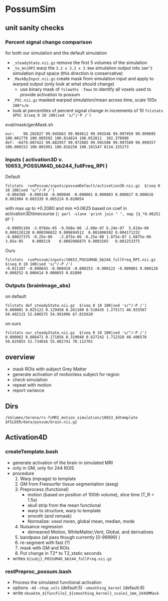 PossumSim
=========
## unit sanity checks

### Percent signal change comparison

for both our simulation and the default simulation

* `_steadyState.nii.gz` remove the first 5 volumes of the simulation
* `_to_mniRPI` warp the `3.2 x 3.2 x 3.9mm` simulation output into `1mm^3` simulation input space (this direction is conservative)
* `_MaskByInput.nii.gz` create mask from simulation input and apply to warped output (only look at what should change)
    * use binary mask of `fslmaths -Tmax` to identify all voxels used to provide activation to possum
* `_PSC.nii.gz` masked warped simulation/mean across time, scale 100x `100*s/m`
* look at percentiles of percent signal change in increments of 10 `fslstats $PSC $(seq 0 10 100|sed 's/^/-P /')`

eval/mask/genMask.sh

    our:    98.202827 99.945663 99.984612 99.993546 99.997459 99.999695 100.001778 100.005592 100.014824 100.052811  102.378998 
    def: -6479.607422 99.882957 99.972885 99.991508 99.997589 99.999557 100.000153 100.001991 100.016258 100.101547 8134.155273 

### Inputs  ( activation3D v. 10653_POSSUM4D_bb244_fullFreq_RPI )

Default

    fslstats  runPossum/inputs/possumDefault/activation3D.nii.gz  $(seq 0 10 100|sed 's/^/-P /')
    -0.004380 -0.000148 -0.000046 -0.000001 0.000003 0.000027 0.000616 0.001904 0.003339 0.005224 0.020054 

 with max up to *0.2080 and min *0.0625 based on coef in activation3Dtimecourse (`| perl -slane 'print join " ", map {$_*0.0625} @F'`)

    -0.00091104 -3.0784e-05 -9.568e-06 -2.08e-07 6.24e-07  5.616e-06  0.000128128 0.000396032 0.000694512  0.001086592 0.004171232
    -0.00027375 -9.25e-06   -2.875e-06 -6.25e-08 1.875e-07 1.6875e-06 3.85e-05    0.000119    0.0002086875 0.0003265   0.001253375

Ours

    fslstats  runPossum/inputs/10653_POSSUM4D_bb244_fullFreq_RPI.nii.gz   $(seq 0 10 100|sed 's/^/-P /')
    -0.011187 -0.000643 -0.000410 -0.000253 -0.000122 -0.000001 0.000120 0.000252 0.000414 0.000655 0.01890

### Outputs (brainImage_abs)

on default 

    fslstats def_steadyState.nii.gz  $(seq 0 10 100|sed 's/^/-P /')
    0.000001 0.025122 0.129458 0.261100 0.510435 1.275171 46.933567 50.492115 52.606575 54.991096 67.815620 

on ours

    fslstats our_steadyState.nii.gz  $(seq 0 10 100|sed 's/^/-P /')
    0.000062 0.068471 0.171856 0.319948 0.627242 1.712328 48.406570 50.825855 52.734016 55.082741 70.112701 

## overview


* mask ROIs with subject Grey Matter
* generate activation of motionless subject for region
* check simulation
* repeat with motion
* report variance 

## Dirs 

    /Volumes/Serena/rs-fcMRI_motion_simulation/10653_4dtemplate
    $FSLDIR/data/possum/brain.nii.gz

## Activation4D

### createTemplate.bash

* generate activation of the brain in simulated MRI
* only in GM, only for 244 ROIS 
* procedure 
    1. Warp (mprage) to template
    1. GM from Freesurfer tissue segmentation (aseg) 
    1. Preprocess (functional) 
        * motion (based on position of 100th volume), slice time (T_R = 1.5s)
        * skull strip from the mean functional
        * warp to structure, warp to template 
        * smooth (and remask)
        * Normalize: _voxel mean_, global mean, median, mode 
    1. Nuisance regression
        * demeaned  Motion, WhiteMatter,Vent, Global, and derivatives
    1. bandpass (all pass though currently [0-99999] )
    1. re-segment with fast (?)
    1. mask with GM and ROIs
    1. Put change in T2\* to T2\_static seconds 
* writes `${subj}_POSSUM4D_bb244_fullFreq.nii.gz`

### restPreproc\_possum.bash

* Process the simulated functional activation
* options `-4d` `-chop_vols` (default:5)  `-smoothing_kernel` (default:6)
* write `nbswktm_${funcFile}_${smoothing_kernel}_scale1_1mm_244GMMask`



